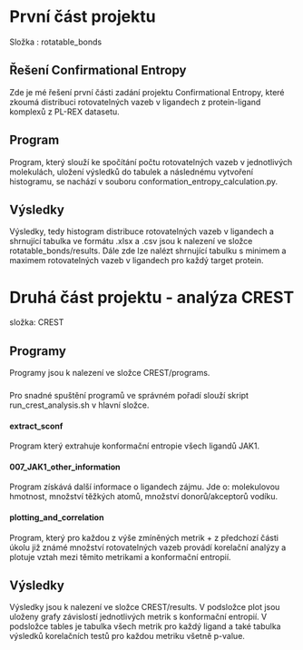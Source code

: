 # První část projektu
Složka : rotatable_bonds
## Řešení Confirmational Entropy
Zde je mé řešení první části zadání projektu Confirmational Entropy, které zkoumá distribuci rotovatelných vazeb v ligandech z protein-ligand komplexů z PL-REX datasetu.
## Program
Program, který slouží ke spočítání počtu rotovatelných vazeb v jednotlivých molekulách, uložení výsledků do tabulek a následnému vytvoření histogramu, se nachází v souboru conformation_entropy_calculation.py.
## Výsledky
Výsledky, tedy histogram distribuce rotovatelných vazeb v ligandech a shrnující tabulka ve formátu .xlsx a .csv jsou k nalezení ve složce rotatable_bonds/results. Dále zde lze nalézt shrnující tabulku s minimem a maximem rotovatelných vazeb v ligandech pro každý target protein.

# Druhá část projektu - analýza CREST
složka: CREST
## Programy
Programy jsou k nalezení ve složce CREST/programs. 
###
Pro snadné spuštění programů ve správném pořadí slouží skript run_crest_analysis.sh v hlavní složce.
#### extract_sconf
Program který extrahuje konformační entropie všech ligandů JAK1.
#### 007_JAK1_other_information
Program získává další informace o ligandech zájmu. Jde o: molekulovou hmotnost, množství těžkých atomů, množství donorů/akceptorů vodíku.
####  plotting_and_correlation
Program, který pro každou z výše zmíněných metrik + z předchozí části úkolu již známé množství rotovatelných vazeb provádí korelační analýzy a plotuje vztah mezi těmito metrikami a konformační entropií.


## Výsledky
Výsledky jsou k nalezení ve složce CREST/results. V podsložce plot jsou uloženy grafy závislostí jednotlivých metrik s konformační entropií. V podsložce tables je tabulka všech metrik pro každý ligand a také tabulka výsledků korelačních testů pro každou metriku všetně p-value.

